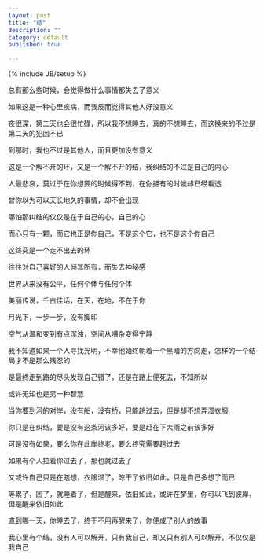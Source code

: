 ```yaml
---
layout: post
title: "结"
description: ""
category: default
published: true

---
```

{% include JB/setup %}


总有那么些时候，会觉得做什么事情都失去了意义

如果这是一种心里疾病，而我反而觉得其他人好没意义

夜很深，第二天也会很忙碌，所以我不想睡去，真的不想睡去，而这换来的不过是第二天的犯困不已

到那时，我也不过是其他人，而且更加没有意义

这是一个解不开的环，又是一个解不开的结，我纠结的不过是自己的内心

人最悲哀，莫过于在你想要的时候得不到，在你拥有的时候却已经看透

曾你以为可以天长地久的事情，却不会出现

哪怕那纠结的仅仅是在于自己的心，自己的心

而心只有一颗，而它也正是你自己，不是这个它，也不是这个你自己

这终究是一个走不出去的环


往往对自己喜好的人倾其所有，而失去神秘感

世界从来没有公平，任何个体与任何个体

美丽传说，千古佳话，在天，在地，不在于你

月光下，一步一步，没有脚印

空气从温和变到有点浑浊，空间从嘈杂变得宁静

我不知道如果一个人寻找光明，不幸他始终朝着一个黑暗的方向走，怎样的一个结局才不是那么残忍的

是最终走到路的尽头发现自己错了，还是在路上便死去，不知所以

或许无知也是另一种智慧



当你要到河的对岸，没有船，没有桥，只能趟过去，但是却不想弄湿衣服

你只是在纠结，要是没有这条河该多好，要是赶在下大雨之前该多好

可是没有如果，要么你在此岸终老，要么终究需要趟过去

如果有个人拉着你过去了，那也就过去了

又或许自己只是在瞎想，衣服湿了，晾干了依旧如此，只是自己多想了而已

等累了，困了，就睡着了，但是醒来，依旧如此，或许在梦里，你可以飞到彼岸，但是醒来依旧如此

直到哪一天，你睡去了，终于不用再醒来了，你便成了别人的故事


我心里有个结，没有人可以解开，只有我自己，却又只有别人可以解开，不仅仅是我自己
